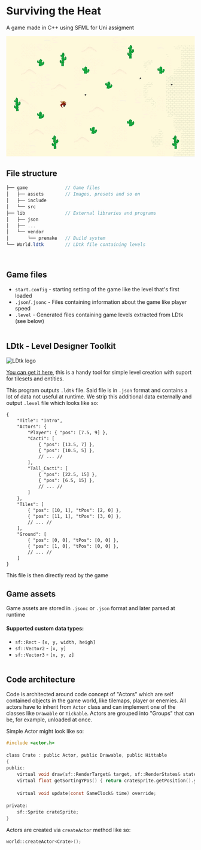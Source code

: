 # Surviving the Heat

A game made in C++ using SFML for Uni assigment

![Game screenshot](/screenshots/SurvivingTheHeat.png)

## File structure
```cs
├── game              // Game files
│   ├── assets        // Images, presets and so on
│   ├── include
│   └── src
├── lib               // External libraries and programs
│   ├── json
│   ├── ...
│   └── vendor
│       └── premake   // Build system
└── World.ldtk        // LDtk file containing levels
```
<br>

## Game files
- ` start.config ` - starting setting of the game like the level that's first loaded
- ` .json `/` .jsonc ` - Files containing information about the game like player speed
- ` .level ` - Generated files containing game levels extracted from LDtk (see below)
<br><br>

## LDtk - Level Designer Toolkit
![LDtk logo](https://ldtk.io/wp-content/uploads/2021/05/open-graph.png?width=400&height=121)

[You can get it here](https://ldtk.io/), this is a handy tool for simple level creation with suport for tilesets and entities.

This program outputs ` .ldtk ` file. Said file is in ` .json ` format and contains a lot of data not useful at runtime. We strip this additional data externally and output ` .level ` file which looks like so:
```jsonc
{
    "Title": "Intro",
    "Actors": {
        "Player": { "pos": [7.5, 9] },
        "Cacti": [
            { "pos": [13.5, 7] },
            { "pos": [10.5, 5] },
            // ... //
        ],
        "Tall_Cacti": [
            { "pos": [22.5, 15] },
            { "pos": [6.5, 15] },
            // ... //
        ]
    },
    "Tiles": [
        { "pos": [10, 1], "tPos": [2, 0] },
        { "pos": [11, 1], "tPos": [3, 0] },
        // ... //
    ],
    "Ground": [
        { "pos": [0, 0], "tPos": [0, 0] },
        { "pos": [1, 0], "tPos": [0, 0] },
        // ... //
    ]
}
```
This file is then directly read by the game
<br>

## Game assets
Game assets are stored in ` .jsonc ` or ` .json ` format and later parsed at runtime

#### Supported custom data types:
- ` sf::Rect ` - ` [x, y, width, heigh] `
- ` sf::Vector2 ` - ` [x, y] `
- ` sf::Vector3 ` - ` [x, y, z] `
<br><br>

## Code architecture
Code is architected around code concept of "Actors" which are self contained objects in the game world, like tilemaps, player or enemies. All actors have to inherit from ` Actor ` class and can implement one of the classes like ` Drawable ` or ` Tickable `. Actors are grouped into "Groups" that can be, for example, unloaded at once.

Simple Actor might look like so:
```h
#include <actor.h>

class Crate : public Actor, public Drawable, public Hittable
{
public:
    virtual void draw(sf::RenderTarget& target, sf::RenderStates& states) override;
    virtual float getSortingYPos() { return crateSprite.getPosition().y; }

    virtual void update(const GameClock& time) override;

private:
    sf::Sprite crateSprite;
}
```

Actors are created via ` createActor ` method like so:
```cpp
world::createActor<Crate>();
```
